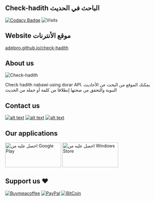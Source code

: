 ## Check-hadith الباحث في الحديث

[![Codacy Badge](https://app.codacy.com/project/badge/Grade/b580d3158ca8406b85d1d1be848eae44)](https://www.codacy.com/gh/adelpro/check-hadith/dashboard?utm_source=github.com&utm_medium=referral&utm_content=adelpro/check-hadith&utm_campaign=Badge_Grade)
![Visits](https://komarev.com/ghpvc/?username=adelpro&style=flat-squar&color=brightgreen)

## Website موقع الأنترنات

<a href="https://adelpro.github.io/check-hadith/index.html" target="_blank">adelpro.github.io/check-hadith</a>

## About us

![Check-hadith](https://adelpro.github.io/check-hadith/images/256x256.webp)

Check hadith nabawi using dorar API.
يمكنك الموقع من البحث عن الأحاديث النبوية والتحقق من صحتها إنطلاقا من كلمة
أو جملة من الحديث

## Contact us

[![alt text][1.1]][1]
[![alt text][2.1]][2]
[![alt text][3.1]][3]

## Our applications

<a href="https://play.google.com/store/apps/details?id=app.web.checkhadith.twa&amp;pcampaignid=pcampaignidMKT-Other-global-all-co-prtnr-py-PartBadge-Mar2515-1"><img alt="احصل عليه من Google Play" src="https://play.google.com/intl/en_us/badges/static/images/badges/ar_badge_web_generic.png" style="width: 180px; height: 80px;"/></a>
<a target="_blank" rel="noopener" title="Microsoft Store" href="https://www.microsoft.com/store/apps/9NN5H6LV53DS?cid=storebadge&amp;ocid=badge"><img class="img-responsive" src="https://developer.microsoft.com/store/badges/images/Arabic_get_it_from_MS.png" alt="احصل عليه من Windows Store" style="width: 180px; height: 80px;"/></a>

## Support us ❤️

[![Buymeacoffee](https://badgen.net/badge/icon/buymeacoffee?icon=buymeacoffee&label)](https://www.buymeacoffee.com/Adel.benyahia/)
[![PayPal](https://badgen.net/badge/icon/PayPal?icon=https://simpleicons.now.sh/paypal/fff&label)](https://www.paypal.com/paypalme/adelbenyahia)
[![BitCoin](https://badgen.net/badge/icon/bitcoin?icon=bitcoin&label)](bitcoin:1PstR1HYTG8FbVRR7YZhQftYumVAURXuq7?label=Quranipfs&message=Payment%20to%20Quranipfs)

[1.1]: http://i.imgur.com/tXSoThF.png "twitter icon with padding"
[2.1]: http://i.imgur.com/P3YfQoD.png "facebook icon with padding"
[3.1]: http://i.imgur.com/0o48UoR.png "github icon with padding"
[1]: https://www.twitter.com/quranipfs
[2]: https://www.facebook.com/wathakker.wakf
[3]: https://github.com/adelpro/check-hadith

